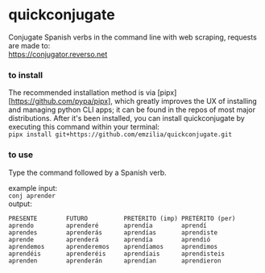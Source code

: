 # quickconjugate
Conjugate Spanish verbs in the command line with web scraping, requests are made to:    
<https://conjugator.reverso.net>

### to install
The recommended installation method is via [pipx][https://github.com/pypa/pipx], which greatly improves the UX of installing and managing python CLI apps; it can be found in the repos of most major distributions. After it's been installed, you can install quickconjugate by executing this command within your terminal:   
```pipx install git+https://github.com/emzilia/quickconjugate.git```

### to use
Type the command followed by a Spanish verb.

example input:    
```conj aprender```    
output:
```
PRESENTE        FUTURO          PRETÉRITO (imp) PRETÉRITO (per)
aprendo         aprenderé       aprendía        aprendí
aprendes        aprenderás      aprendías       aprendiste
aprende         aprenderá       aprendía        aprendió
aprendemos      aprenderemos    aprendíamos     aprendimos
aprendéis       aprenderéis     aprendíais      aprendisteis
aprenden        aprenderán      aprendían       aprendieron
```
